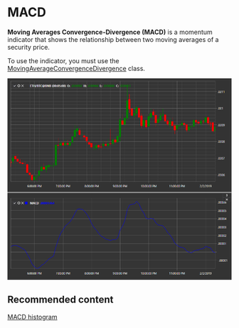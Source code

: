 # MACD

**Moving Averages Convergence\-Divergence (MACD)** is a momentum indicator that shows the relationship between two moving averages of a security price. 

To use the indicator, you must use the [MovingAverageConvergenceDivergence](xref:StockSharp.Algo.Indicators.MovingAverageConvergenceDivergence) class. 

![IndicatorMovingAverageConvergenceDivergence](../images/IndicatorMovingAverageConvergenceDivergence.png)

## Recommended content

[MACD histogram](IndicatorMovingAverageConvergenceDivergenceHistogram.md)
